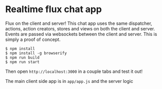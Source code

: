 # Realtime flux chat app

Flux on the client and server! This chat app uses the same dispatcher, actions,
action creators, stores and views on both the client and server. Events are 
passed via websockets between the client and server. This is simply a proof of 
concept.

```
$ npm install
$ npm install -g browserify
$ npm run build
$ npm run start
```

Then open `http://localhost:3000` in a couple tabs and test it out!

The main client side app is in `app/app.js` and the server logic
